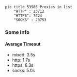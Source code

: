 
```mermaid
pie title 53585 Proxies in list
    "HTTP" : 23712
    "HTTPS": 7424
    "SOCKS" : 28753
```

### Some Info
#### Average Timeout

- mixed: 3.5s
- http: 1.7s
- https: 8.3s
- socks: 5.0s